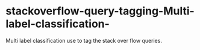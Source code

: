 # stackoverflow-query-tagging-Multi-label-classification-
Multi label classification use to tag the stack over flow queries.
